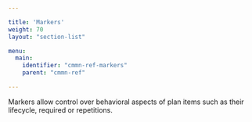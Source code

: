 ```yaml
---

title: 'Markers'
weight: 70
layout: "section-list"

menu:
  main:
    identifier: "cmmn-ref-markers"
    parent: "cmmn-ref"

---
```


Markers allow control over behavioral aspects of plan items such as their lifecycle, required or repetitions.